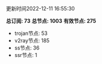 更新时间2022-12-11 16:55:30

**总订阅: 73**
**总节点: 1003**
**有效节点: 275**
- trojan节点: 53
- v2ray节点: 185
- ss节点: 36
- ssr节点: 1
